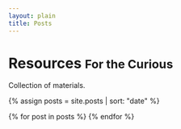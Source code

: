 ```yaml
---
layout: plain
title: Posts
---
```



<div class="blog-header">
  <h1 class="blog-title">Resources <small>For the Curious</small></h1>
  <p class="lead blog-description">Collection of materials.</p>
</div>

{% assign posts = site.posts | sort: "date" %}

<div class="row">
<div class="list-group">
{% for post in posts %}
<div class="{{post.category}} {{post.tags}}" style="display:none">
<a href="{{site.url}}{{ post.url }}" class="list-group-item">
  <h4 class="list-group-item-heading">{{ post.title }}</h4>
  <p class="list-group-item-text">{{ post.excerpt }}</p>
</a>
</div>
{% endfor %}
</div>
<div class="row notfound" style="display:none">
<div class="jumbotron">
  <h1>Sorry!</h1>
  <h2>The material you were searching for can not be found.</h2>
</div>
</div>
</div>

<script src="https://code.jquery.com/jquery-1.10.2.min.js"></script>
<script>
function GetURLParameter(sParam)
{
    var sPageURL = window.location.search.substring(1);
    var sURLVariables = sPageURL.split('&');
    for (var i = 0; i < sURLVariables.length; i++)
    {
        var sParameterName = sURLVariables[i].split('=');
        if (sParameterName[0] == sParam)
        {
            return sParameterName[1];
        }
    }
}

var type = GetURLParameter("type");
var tag = GetURLParameter("tag");
if (type) {
  if (!tag) {
    $('div[class*=' + type + ']').show();
  } else {
    $('div[class*=' + type + ']').filter('.' + tag).show();
  }
}
if ($('div.row div:visible').length === 0) {
  $('div.notfound').show();
}

function capitalize(text) {
    return text.substr(0,1).toUpperCase() + text.substr(1);
}

$('h1.blog-title small').text(capitalize(tag) + " " + capitalize(type) + " Posts");
document.title = document.title.replace("Posts", capitalize(tag) + " " + capitalize(type) + " Posts");
</script>
